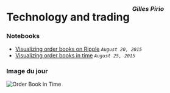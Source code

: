 # Technology and trading <sup><sup><sup><i>Gilles Pirio</i></sup></sup></sup>

### Notebooks

* [Visualizing order books on Ripple](http://nbviewer.ipython.org/github/gip/techtrading/blob/master/ripple/OrderbooksRipple.ipynb) <code><i>August 20, 2015</i></code>
* [Visualizing order books in time](http://nbviewer.ipython.org/github/gip/techtrading/blob/master/ripple/VisualizingOrderBookTime.ipynb) <code><i>August 25, 2015</i></code>


### Image du jour

![Order Book in Time](https://raw.githubusercontent.com/gip/techtrading/master/img/order_book_time.png)